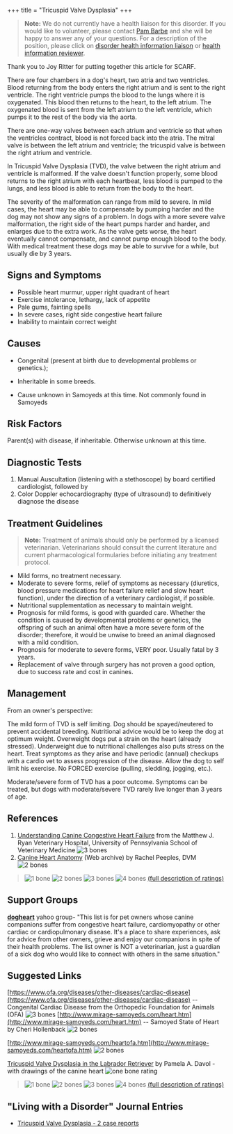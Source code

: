 +++
title = "Tricuspid Valve Dysplasia"
+++



> **Note:** We do not currently have a health liaison for this disorder.
> If you would like to volunteer, please contact
> [Pam Barbe](mailto:president@samoyedhealthfoundation.org?subject=Questions%20about%20becoming%20a%20Health%20Information%20Liaison%20or%20Reviewer)
> and she will be happy to answer any of your questions.
> For a description of the position, please click on
> [disorder health information liaison](/become-a-health-information-liaison)
> or
> [health information reviewer](/become-a-health-information-reviewer).

 Thank you to Joy Ritter for putting together this article for SCARF.


There are four chambers in a dog's heart, two atria and two ventricles.
Blood returning from the body enters the right atrium and is sent to the
right ventricle.  The right ventricle pumps the blood to the lungs where
it is oxygenated.  This blood then returns to the heart, to the left
atrium.  The oxygenated blood is sent from the left atrium to the left
ventricle, which pumps it to the rest of the body via the aorta.

There are one-way valves between each atrium and ventricle so that when
the ventricles contract, blood is not forced back into the atria.  The
mitral valve is between the left atrium and ventricle; the tricuspid
valve is between the right atrium and ventricle.

In Tricuspid Valve Dysplasia (TVD), the valve between the right atrium
and ventricle is malformed.   If the valve doesn't function properly,
some blood returns to the right atrium with each heartbeat, less blood
is pumped to the lungs, and less blood is able to return from the body
to the heart.

The severity of the malformation can range from mild to severe.  In mild
cases, the heart may be able to compensate by pumping harder and the dog
may not show any signs of a problem.   In dogs with a more severe valve
malformation, the right side of the heart pumps harder and harder, and
enlarges due to the extra work.  As the valve gets worse, the heart
eventually cannot compensate, and cannot pump enough blood to the body.
With medical treatment these dogs may be able to survive for a while,
but usually die by 3 years.




Signs and Symptoms
------------------

-   Possible heart murmur, upper right quadrant of heart
-   Exercise intolerance, lethargy, lack of appetite
-   Pale gums, fainting spells
-   In severe cases, right side congestive heart failure
-   Inability to maintain correct weight



Causes
------

-   Congenital (present at birth due to developmental problems or
    genetics.);

-   Inheritable in some breeds.

-   Cause unknown in Samoyeds at this time.  Not commonly found in
    Samoyeds

Risk Factors
------------

Parent(s) with disease, if inheritable.  Otherwise unknown at this time.

Diagnostic Tests
----------------

1.  Manual Auscultation (listening with a stethoscope) by board
    certified cardiologist, followed by
2.  Color Doppler echocardiography (type of ultrasound) to definitively
    diagnose the disease



Treatment Guidelines
--------------------

> **Note:** Treatment of animals should only be performed by a licensed
> veterinarian. Veterinarians should consult the current literature and
> current pharmacological formularies before initiating any treatment
> protocol.

-   Mild forms, no treatment necessary.
-   Moderate to severe forms, relief of symptoms as necessary
    (diuretics, blood pressure medications for heart failure relief and
    slow heart function),  under the direction of a veterinary
    cardiologist, if possible.
-   Nutritional supplementation as necessary to maintain weight.
-   Prognosis for mild forms, is good with guarded care.  Whether the
    condition is caused by developmental problems or genetics, the
    offspring of such an animal often have a more severe form of the
    disorder; therefore, it would be unwise to breed an animal diagnosed
    with a mild condition.
-   Prognosis for moderate to severe forms, VERY poor.  Usually fatal by
    3 years.
-   Replacement of valve through surgery has not proven a good option,
    due to success rate and cost in canines.



Management
----------

From an owner's perspective:

The mild form of TVD is self limiting.  Dog should be spayed/neutered to
prevent accidental breeding.  Nutritional advice would be to keep the
dog at optimum weight.  Overweight dogs put a strain on the heart
(already stressed).  Underweight due to nutritional challenges also puts
stress on the heart.  Treat symptoms as they arise and have periodic
(annual) checkups with a cardio vet to assess progression of the
disease.  Allow the dog to self limit his exercise.  No FORCED exercise
(pulling, sledding, jogging, etc.).

Moderate/severe form of TVD has a poor outcome.  Symptoms can be
treated, but dogs with moderate/severe TVD rarely live longer than 3
years of age.

References
----------

1.  [Understanding Canine Congestive Heart
    Failure](http://www.vet.upenn.edu/docs/default-source/cardiology-brochures-\(ryan\)/understanding-heart-failure.pdf?sfvrsn=0)
    from the Matthew J. Ryan Veterinary Hospital, University of
    Pennsylvania School of Veterinary Medicine  ![3
    bones](/img/3-bones.gif)
2.  [Canine Heart
    Anatomy](http://web.archive.org/web/20041119090303/http://www.geocities.com/labsr4ulist/pawtvd.htm)
    (Web archive) by Rachel Peeples, DVM ![2 bones](/img/2-bones.gif)




> ![1 bone](/img/1-bone.gif)
> ![2 bones](/img/2-bones.gif)
> ![3 bones](/img/3-bones.gif)
> ![4 bones](/img/4-bones.gif)
> [(full description of ratings)](/diseases/ratings-what-do-they-mean)

Support Groups
--------------

**[dogheart](https://groups.yahoo.com/neo/groups/dogheart/info)**
yahoo group- "This list is for pet owners whose canine companions
suffer from congestive heart failure, cardiomyopathy or other cardiac or
cardiopulmonary disease. It's a place to share experiences, ask for
advice from other owners, grieve and enjoy our companions in spite of
their health problems. The list owner is NOT a veterinarian, just a
guardian of a sick dog who would like to connect with others in the same
situation."

Suggested Links
---------------

[https://www.ofa.org/diseases/other-diseases/cardiac-disease](https://www.ofa.org/diseases/other-diseases/cardiac-disease)
\-- Congenital Cardiac Disease from the Orthopedic Foundation for
Animals (OFA)  ![3 bones](/img/3-bones.gif)
[http://www.mirage-samoyeds.com/heart.htm](http://www.mirage-samoyeds.com/heart.htm) \--
Samoyed State of Heart by Cheri Hollenback ![2
bones](/img/2-bones.gif)

[http://www.mirage-samoyeds.com/heartofa.htm](http://www.mirage-samoyeds.com/heartofa.htm)
![2 bones](/img/2-bones.gif)

[Tricuspid Valve Dysplasia in the Labrador
Retriever](http://www.labbies.com/tvd.htm) by Pamela A.
Davol - with drawings of the canine heart ![one bone
rating](/img/1-bone.gif)



> ![1 bone](/img/1-bone.gif)
> ![2 bones](/img/2-bones.gif)
> ![3 bones](/img/3-bones.gif)
> ![4 bones](/img/4-bones.gif)
> [(full description of ratings)](/diseases/ratings-what-do-they-mean)



"Living with a Disorder" Journal Entries
----------------------------------------

- [Tricuspid Valve Dysplasia - 2 case reports](/diseases/tricuspid-valve-dysplasia-2-case-reports)
